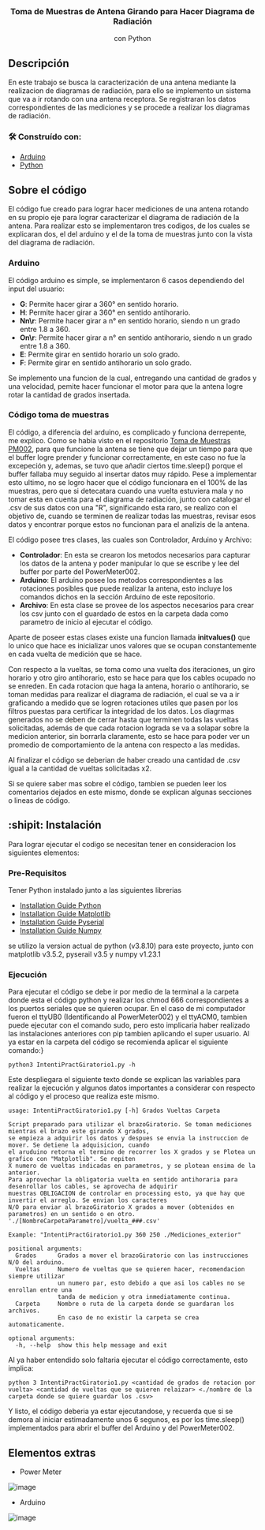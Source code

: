 <br />
<div align="center">

  <h3 align="center">Toma de Muestras de Antena Girando para Hacer Diagrama de Radiación</h3>

  <p align="center">
    con Python
  </p>
</div>

## Descripción

En este trabajo se busca la caracterización de una antena mediante la realizacion de diagramas de radiación, para ello se implemento un sistema que va a ir rotando con una antena receptora. Se registraran los datos correspondientes de las mediciones y se procede a realizar los diagramas de radiación.

### 🛠 Construído con:

* [Arduino](https://arduino.cl)
* [Python](https://www.python.org)

## Sobre el código

El código fue creado para lograr hacer mediciones de una antena rotando en su propio eje para lograr caracterizar el diagrama de radiación de la antena. Para realizar esto se implementaron tres codigos, de los cuales se explicaran dos, el del arduino y el de la toma de muestras junto con la vista del diagrama de radiación.

### Arduino

El código arduino es simple, se implementaron 6 casos dependiendo del input del usuario:

* **G**: Permite hacer girar a 360° en sentido horario.
* **H**: Permite hacer girar a 360° en sentido antihorario.
* **Nn\r**: Permite hacer girar a n° en sentido horario, siendo n un grado entre 1.8 a 360.
* **On\r**: Permite hacer girar a n° en sentido antihorario, siendo n un grado entre 1.8 a 360.
* **E**: Permite girar en sentido horario un solo grado.
* **F**: Permite girar en sentido antihorario un solo grado.

Se implemento una funcion de la cual, entregando una cantidad de grados y una velocidad, pemite hacer funcionar el motor para que la antena logre rotar la cantidad de grados insertada.

### Código toma de muestras

El código, a diferencia del arduino, es complicado y funciona derrepente, me explico. Como se habia visto en el repositorio [Toma de Muestras PM002](https://github.com/Platypunk2/TomaMuestrasRFPowerMeter002), para que funcione la antena se tiene que dejar un tiempo para que el buffer logre prender y funcionar correctamente, en este caso no fue la excepeción y, ademas, se tuvo que añadir ciertos time.sleep() porque el buffer fallaba muy seguido al insertar datos muy rápido. Pese a implementar esto ultimo, no se logro hacer que el código funcionara en el 100% de las muestras, pero que si detecatara cuando una vuelta estuviera mala y no tomar esta en cuenta para el diagrama de radiación, junto con catalogar el .csv de sus datos con una "R", significando esta raro, se realizo con el objetivo de, cuando se terminen de realizar todas las muestras, revisar esos datos y encontrar porque estos no funcionan para el analizis de la antena.

El código posee tres clases, las cuales son Controlador, Arduino y Archivo:

* **Controlador**: En esta se crearon los metodos necesarios para capturar los datos de la antena y poder manipular lo que se escribe y lee del buffer por parte del PowerMeter002.
* **Arduino**: El arduino posee los metodos correspondientes a las rotaciones posibles que puede realizar la antena, esto incluye los comandos dichos en la sección Arduino de este repositorio.
* **Archivo**: En esta clase se provee de los aspectos necesarios para crear los csv junto con el guardado de estos en la carpeta dada como parametro de inicio al ejecutar el código.

Aparte de poseer estas clases existe una funcion llamada **initvalues()** que lo unico que hace es inicializar unos valores que se ocupan constantemente en cada vuelta de medición que se hace.

Con respecto a la vueltas, se toma como una vuelta dos iteraciones, un giro horario y otro giro antihorario, esto se hace para que los cables ocupado no se enreden. En cada rotacion que haga la antena, horario o antihorario, se toman medidas para realizar el diagrama de radiación, el cual se va a ir graficando a medido que se logren rotaciones utiles que pasen por los filtros puestas para certificar la integridad de los datos. Los diagrmas generados no se deben de cerrar hasta que terminen todas las vueltas solicitadas, además de que cada rotacion lograda se va a solapar sobre la medicion anterior, sin borrarla claramente, esto se hace para poder ver un promedio de comportamiento de la antena con respecto a las medidas.

Al finalizar el código se deberian de haber creado una cantidad de .csv igual a la cantidad de vueltas solicitadas x2.

Si se quiere saber mas sobre el código, tambien se pueden leer los comentarios dejados en este mismo, donde se explican algunas secciones o lineas de código.


## :shipit: Instalación

Para lograr ejecutar el codigo se necesitan tener en consideracion los siguientes elementos:

### Pre-Requisitos

Tener Python instalado junto a las siguientes librerias
* [Installation Guide Python](https://www.python.org/downloads/)
* [Installation Guide Matplotlib](https://matplotlib.org/stable/users/installing/index.html)
* [Installation Guide Pyserial](https://pyserial.readthedocs.io/en/latest/pyserial.html#installation)
* [Installation Guide Numpy](https://numpy.org/install/)

se utilizo la version actual de python (v3.8.10) para este proyecto, junto con matplotlib v3.5.2, pyserail v3.5 y numpy v1.23.1

### Ejecución

Para ejecutar el código se debe ir por medio de la terminal a la carpeta donde esta el código python y realizar los chmod 666 correspondientes a los puertos seriales que se quieren ocupar. En el caso de mi computador fueron el ttyUB0 (Identificando al PowerMeter002) y el ttyACM0, tambien puede ejecutar con el comando sudo, pero esto implicaria haber realizado las instalaciones anteriores con pip tambien aplicando el super usuario. Al ya estar en la carpeta del código se recomienda aplicar el siguiente comando:}

```curl
python3 IntentiPractGiratorio1.py -h
```

Este despliegara el siguiente texto donde se explican las variables para realizar la ejecución y algunos datos importantes a considerar con respecto al código y el proceso que realiza este mismo.

```curl
usage: IntentiPractGiratorio1.py [-h] Grados Vueltas Carpeta

Script preparado para utilizar el brazoGiratorio. Se toman mediciones mientras el brazo este girando X grados,
se empieza a adquirir los datos y despues se envia la instruccion de mover. Se detiene la adquisicion, cuando
el aruduino retorna el termino de recorrer los X grados y se Plotea un grafico con "Matplotlib". Se repiten 
X numero de vueltas indicadas en parametros, y se plotean ensima de la anterior.
Para aprovechar la obligatoria vuelta en sentido antihoraria para desenrollar los cables, se aprovecha de adquirir
muestras OBLIGACION de controlar en processing esto, ya que hay que invertir el arreglo. Se envian los caracteres 
N/O para enviar al brazoGiratorio X grados a mover (obtenidos en parametros) en un sentido o en otro.
'./[NombreCarpetaParametro]/vuelta_###.csv'

Example: "IntentiPractGiratorio1.py 360 250 ./Mediciones_exterior"

positional arguments:
  Grados      Grados a mover el brazoGiratorio con las instrucciones N/O del arduino.
  Vueltas     Numero de vueltas que se quieren hacer, recomendacion siempre utilizar
              un numero par, esto debido a que asi los cables no se enrollan entre una
              tanda de medicion y otra inmediatamente continua.
  Carpeta     Nombre o ruta de la carpeta donde se guardaran los archivos.
              En caso de no existir la carpeta se crea automaticamente.

optional arguments:
  -h, --help  show this help message and exit

```
Al ya haber entendido solo faltaria ejecutar el código correctamente, esto implica:

```curl
python 3 IntentiPractGiratorio1.py <cantidad de grados de rotacion por vuelta> <cantidad de vueltas que se quieren relaizar> <./nombre de la carpeta donde se quiere guardar los .csv>
```

Y listo, el código deberia ya estar ejecutandose, y recuerda que si se demora al iniciar estimadamente unos 6 segunos, es por los time.sleep() implementados para abrir el buffer del Arduino y del PowerMeter002.


## Elementos extras

* Power Meter

![image](https://user-images.githubusercontent.com/90724923/180317810-1f942937-644c-408d-a36d-47d258273130.png)

* Arduino

![image](https://user-images.githubusercontent.com/90724923/181277746-ffa97a9c-0b40-44a6-a352-9bde4f12fa30.png)

